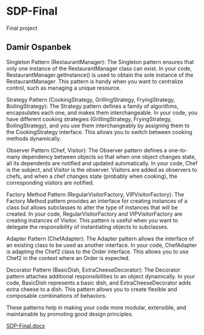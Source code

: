 # SDP-Final
Final project
## Damir Ospanbek

Singleton Pattern (RestaurantManager):
The Singleton pattern ensures that only one instance of the RestaurantManager class can exist. In your code, RestaurantManager.getInstance() is used to obtain the sole instance of the RestaurantManager. This pattern is handy when you want to centralize control, such as managing a unique resource.

Strategy Pattern (CookingStrategy, GrillingStrategy, FryingStrategy, BoilingStrategy):
The Strategy pattern defines a family of algorithms, encapsulates each one, and makes them interchangeable. In your code, you have different cooking strategies (GrillingStrategy, FryingStrategy, BoilingStrategy), and you use them interchangeably by assigning them to the CookingStrategy interface. This allows you to switch between cooking methods dynamically.

Observer Pattern (Chef, Visitor):
The Observer pattern defines a one-to-many dependency between objects so that when one object changes state, all its dependents are notified and updated automatically. In your code, Chef is the subject, and Visitor is the observer. Visitors are added as observers to chefs, and when a chef changes state (probably when cooking), the corresponding visitors are notified.

Factory Method Pattern (RegularVisitorFactory, VIPVisitorFactory):
The Factory Method pattern provides an interface for creating instances of a class but allows subclasses to alter the type of instances that will be created. In your code, RegularVisitorFactory and VIPVisitorFactory are creating instances of Visitor. This pattern is useful when you want to delegate the responsibility of instantiating objects to subclasses.

Adapter Pattern (ChefAdapter):
The Adapter pattern allows the interface of an existing class to be used as another interface. In your code, ChefAdapter is adapting the Chef2 class to the Order interface. This allows you to use Chef2 in the context where an Order is expected.

Decorator Pattern (BasicDish, ExtraCheeseDecorator):
The Decorator pattern attaches additional responsibilities to an object dynamically. In your code, BasicDish represents a basic dish, and ExtraCheeseDecorator adds extra cheese to a dish. This pattern allows you to create flexible and composable combinations of behaviors.

These patterns help in making your code more modular, extensible, and maintainable by promoting good design principles.

[SDP-Final.docx](https://github.com/Damirbek05/SDP-Final/files/13318152/SDP-Final.docx)




